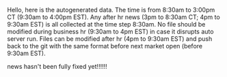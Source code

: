 Hello, here is the autogenerated data. The time is from 8:30am to 3:00pm CT (9:30am to 4:00pm EST). Any after hr news (3pm to 8:30am CT; 4pm to 9:30am EST) is all collected at the time step 8:30am. No file should be modified during business hr (9:30am to 4pm EST) in case it disrupts auto server run. Files can be modified after hr (4pm to 9:30am EST) and push back to the git with the same format before next market open (before 9:30am EST).

news hasn't been fully fixed yet!!!!!!

